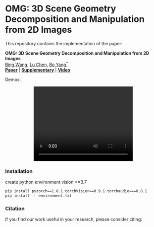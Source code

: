 # OMG: 3D Scene Geometry Decomposition and Manipulation from 2D Images


This repository contains the implementation of the paper:

**OMG: 3D Scene Geometry Decomposition and Manipulation from 2D Images** <br />
[Bing Wang](https://www.cs.ox.ac.uk/people/bing.wang/), [Lu Chen](https://chenlu-china.github.io/), [Bo Yang<sup>*</sup>](https://yang7879.github.io/) <br />
[**Paper**]() | [**Supplementary**]() | [**Video**]()

Demos:
<div align=center>
<video class="video-1" width="320" height="240" controls>
<source src="assets/videos/Decomposition.mp4" type="video/mp4">
</video>
</div>

### Installation

create python environment vision >=3.7
```bash
pip install pytorch==1.8.1 torchVision==0.9.1 torchaudio===0.8.1
pip install -r environment.txt
```

### Citation
If you find our work useful in your research, please consider citing:

